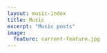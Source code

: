 ```yaml
---
layout: music-index
title: Music
excerpt: "Music posts"
image:
  feature: current-feature.jpg
---
```


